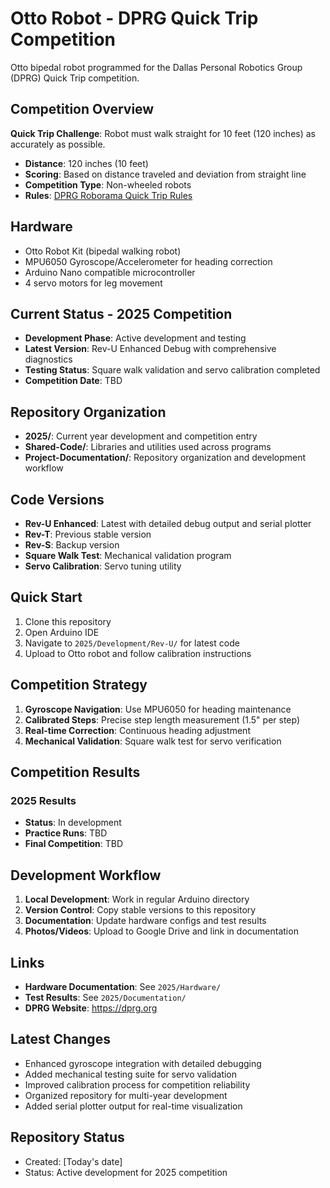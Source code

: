 # Otto Robot - DPRG Quick Trip Competition

Otto bipedal robot programmed for the Dallas Personal Robotics Group (DPRG) Quick Trip competition.

## Competition Overview
**Quick Trip Challenge**: Robot must walk straight for 10 feet (120 inches) as accurately as possible.
- **Distance**: 120 inches (10 feet)
- **Scoring**: Based on distance traveled and deviation from straight line
- **Competition Type**: Non-wheeled robots
- **Rules**: [DPRG Roborama Quick Trip Rules](https://dprg.org)

## Hardware
- Otto Robot Kit (bipedal walking robot)
- MPU6050 Gyroscope/Accelerometer for heading correction
- Arduino Nano compatible microcontroller
- 4 servo motors for leg movement

## Current Status - 2025 Competition
- **Development Phase**: Active development and testing
- **Latest Version**: Rev-U Enhanced Debug with comprehensive diagnostics
- **Testing Status**: Square walk validation and servo calibration completed
- **Competition Date**: TBD

## Repository Organization
- **2025/**: Current year development and competition entry
- **Shared-Code/**: Libraries and utilities used across programs
- **Project-Documentation/**: Repository organization and development workflow

## Code Versions
- **Rev-U Enhanced**: Latest with detailed debug output and serial plotter
- **Rev-T**: Previous stable version
- **Rev-S**: Backup version
- **Square Walk Test**: Mechanical validation program
- **Servo Calibration**: Servo tuning utility

## Quick Start
1. Clone this repository
2. Open Arduino IDE
3. Navigate to `2025/Development/Rev-U/` for latest code
4. Upload to Otto robot and follow calibration instructions

## Competition Strategy
1. **Gyroscope Navigation**: Use MPU6050 for heading maintenance
2. **Calibrated Steps**: Precise step length measurement (1.5" per step)
3. **Real-time Correction**: Continuous heading adjustment
4. **Mechanical Validation**: Square walk test for servo verification

## Competition Results
### 2025 Results
- **Status**: In development
- **Practice Runs**: TBD
- **Final Competition**: TBD

## Development Workflow
1. **Local Development**: Work in regular Arduino directory
2. **Version Control**: Copy stable versions to this repository
3. **Documentation**: Update hardware configs and test results
4. **Photos/Videos**: Upload to Google Drive and link in documentation

## Links
- **Hardware Documentation**: See `2025/Hardware/`
- **Test Results**: See `2025/Documentation/`
- **DPRG Website**: https://dprg.org

## Latest Changes
- Enhanced gyroscope integration with detailed debugging
- Added mechanical testing suite for servo validation
- Improved calibration process for competition reliability
- Organized repository for multi-year development
- Added serial plotter output for real-time visualization

## Repository Status
- Created: [Today's date]
- Status: Active development for 2025 competition
